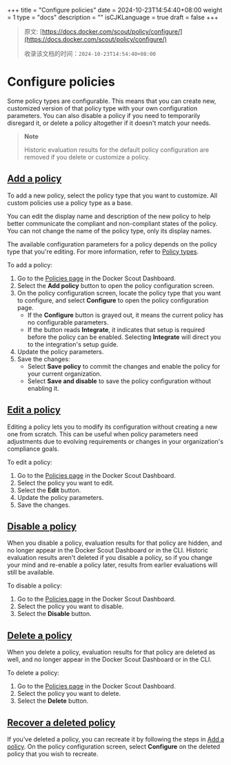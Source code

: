 +++
title = "Configure policies"
date = 2024-10-23T14:54:40+08:00
weight = 1
type = "docs"
description = ""
isCJKLanguage = true
draft = false
+++

> 原文: [https://docs.docker.com/scout/policy/configure/](https://docs.docker.com/scout/policy/configure/)
>
> 收录该文档的时间：`2024-10-23T14:54:40+08:00`

# Configure policies

Some policy types are configurable. This means that you can create new, customized version of that policy type with your own configuration parameters. You can also disable a policy if you need to temporarily disregard it, or delete a policy altogether if it doesn't match your needs.

> **Note**
>
> Historic evaluation results for the default policy configuration are removed if you delete or customize a policy.

## [Add a policy](https://docs.docker.com/scout/policy/configure/#add-a-policy)

To add a new policy, select the policy type that you want to customize. All custom policies use a policy type as a base.

You can edit the display name and description of the new policy to help better communicate the compliant and non-compliant states of the policy. You can not change the name of the policy type, only its display names.

The available configuration parameters for a policy depends on the policy type that you're editing. For more information, refer to [Policy types](https://docs.docker.com/scout/policy/#policy-types).

To add a policy:

1. Go to the [Policies page](https://scout.docker.com/reports/policy) in the Docker Scout Dashboard.
2. Select the **Add policy** button to open the policy configuration screen.
3. On the policy configuration screen, locate the policy type that you want to configure, and select **Configure** to open the policy configuration page.
   - If the **Configure** button is grayed out, it means the current policy has no configurable parameters.
   - If the button reads **Integrate**, it indicates that setup is required before the policy can be enabled. Selecting **Integrate** will direct you to the integration's setup guide.
4. Update the policy parameters.
5. Save the changes:
   - Select **Save policy** to commit the changes and enable the policy for your current organization.
   - Select **Save and disable** to save the policy configuration without enabling it.

## [Edit a policy](https://docs.docker.com/scout/policy/configure/#edit-a-policy)

Editing a policy lets you to modify its configuration without creating a new one from scratch. This can be useful when policy parameters need adjustments due to evolving requirements or changes in your organization's compliance goals.

To edit a policy:

1. Go to the [Policies page](https://scout.docker.com/reports/policy) in the Docker Scout Dashboard.
2. Select the policy you want to edit.
3. Select the **Edit** button.
4. Update the policy parameters.
5. Save the changes.

## [Disable a policy](https://docs.docker.com/scout/policy/configure/#disable-a-policy)

When you disable a policy, evaluation results for that policy are hidden, and no longer appear in the Docker Scout Dashboard or in the CLI. Historic evaluation results aren't deleted if you disable a policy, so if you change your mind and re-enable a policy later, results from earlier evaluations will still be available.

To disable a policy:

1. Go to the [Policies page](https://scout.docker.com/reports/policy) in the Docker Scout Dashboard.
2. Select the policy you want to disable.
3. Select the **Disable** button.

## [Delete a policy](https://docs.docker.com/scout/policy/configure/#delete-a-policy)

When you delete a policy, evaluation results for that policy are deleted as well, and no longer appear in the Docker Scout Dashboard or in the CLI.

To delete a policy:

1. Go to the [Policies page](https://scout.docker.com/reports/policy) in the Docker Scout Dashboard.
2. Select the policy you want to delete.
3. Select the **Delete** button.

## [Recover a deleted policy](https://docs.docker.com/scout/policy/configure/#recover-a-deleted-policy)

If you've deleted a policy, you can recreate it by following the steps in [Add a policy](https://docs.docker.com/scout/policy/configure/#add-a-policy). On the policy configuration screen, select **Configure** on the deleted policy that you wish to recreate.
